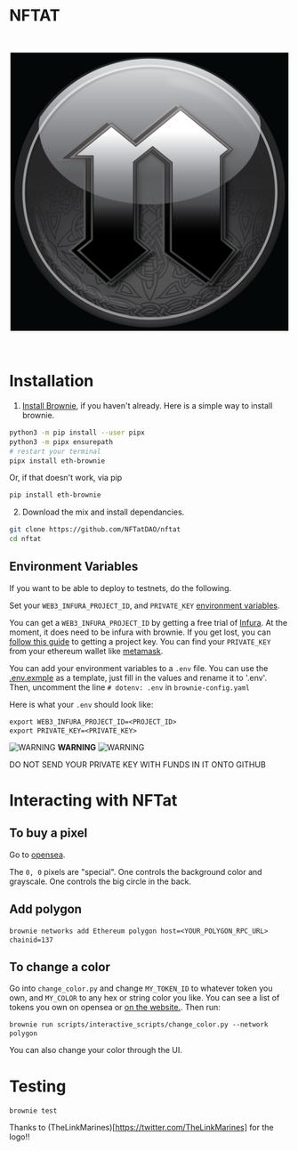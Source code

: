# NFTAT

<br/>
<p align="center">
<a href="https://chain.link" target="_blank">
<img src="./img/brand/NFTat.png" width="500" alt="NFTat">
</a>
</p>
<br/>


# Installation

1. [Install Brownie](https://eth-brownie.readthedocs.io/en/stable/install.html), if you haven't already. Here is a simple way to install brownie.


```bash
python3 -m pip install --user pipx
python3 -m pipx ensurepath
# restart your terminal
pipx install eth-brownie
```
Or, if that doesn't work, via pip
```bash
pip install eth-brownie
```

2. Download the mix and install dependancies.

```bash
git clone https://github.com/NFTatDAO/nftat
cd nftat
```

## Environment Variables
If you want to be able to deploy to testnets, do the following.

Set your `WEB3_INFURA_PROJECT_ID`, and `PRIVATE_KEY` [environment variables](https://www.twilio.com/blog/2017/01/how-to-set-environment-variables.html).

You can get a `WEB3_INFURA_PROJECT_ID` by getting a free trial of [Infura](https://infura.io/). At the moment, it does need to be infura with brownie. If you get lost, you can [follow this guide](https://ethereumico.io/knowledge-base/infura-api-key-guide/) to getting a project key. You can find your `PRIVATE_KEY` from your ethereum wallet like [metamask](https://metamask.io/).

You can add your environment variables to a `.env` file. You can use the [.env.exmple](https://github.com/smartcontractkit/chainlink-mix/blob/master/.env.example) as a template, just fill in the values and rename it to '.env'. Then, uncomment the line `# dotenv: .env` in `brownie-config.yaml`

Here is what your `.env` should look like:
```
export WEB3_INFURA_PROJECT_ID=<PROJECT_ID>
export PRIVATE_KEY=<PRIVATE_KEY>
```


![WARNING](https://via.placeholder.com/15/f03c15/000000?text=+) **WARNING** ![WARNING](https://via.placeholder.com/15/f03c15/000000?text=+)

DO NOT SEND YOUR PRIVATE KEY WITH FUNDS IN IT ONTO GITHUB

# Interacting with NFTat

## To buy a pixel

Go to [opensea](https://opensea.io/collection/nftatpixel?search[sortAscending]=true&search[sortBy]=CREATED_DATE).

The `0, 0` pixels are "special". One controls the background color and grayscale. One controls the big circle in the back. 

## Add polygon 

```
brownie networks add Ethereum polygon host=<YOUR_POLYGON_RPC_URL> chainid=137
```

## To change a color
Go into `change_color.py` and change `MY_TOKEN_ID` to whatever token you own, and `MY_COLOR` to any hex or string color you like. You can see a list of tokens you own on opensea or [on the website.](https://shw4wlcgirnu.moralishost.com/ChangeColor). Then run:
```
brownie run scripts/interactive_scripts/change_color.py --network polygon 
```
You can also change your color through the UI. 


# Testing
```
brownie test
```

Thanks to (TheLinkMarines)[https://twitter.com/TheLinkMarines] for the logo!!

